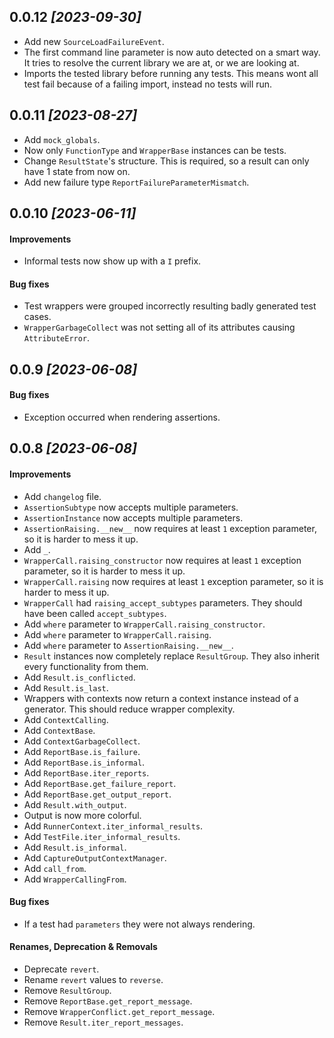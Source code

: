 ## 0.0.12 *\[2023-09-30\]*

- Add new `SourceLoadFailureEvent`.
- The first command line parameter is now auto detected on a smart way.
    It tries to resolve the current library we are at, or we are looking at.
- Imports the tested library before running any tests.
    This means wont all test fail because of a failing import, instead no tests will run.

## 0.0.11 *\[2023-08-27\]*

- Add `mock_globals`.
- Now only `FunctionType` and `WrapperBase` instances can be tests.
- Change `ResultState`'s structure. This is required, so a result can only have 1 state from now on.
- Add new failure type `ReportFailureParameterMismatch`.

## 0.0.10 *\[2023-06-11\]*

#### Improvements

- Informal tests now show up with a `I` prefix.

#### Bug fixes

- Test wrappers were grouped incorrectly resulting badly generated test cases.
- `WrapperGarbageCollect` was not setting all of its attributes causing `AttributeError`.

## 0.0.9 *\[2023-06-08\]*

#### Bug fixes

- Exception occurred when rendering assertions.

## 0.0.8 *\[2023-06-08\]*

#### Improvements

- Add `changelog` file.
- `AssertionSubtype` now accepts multiple parameters.
- `AssertionInstance` now accepts multiple parameters.
- `AssertionRaising.__new__` now requires at least `1` exception parameter, so it is harder to mess it up.
- Add `_`.
- `WrapperCall.raising_constructor` now requires at least `1` exception parameter, so it is harder to mess it up.
- `WrapperCall.raising` now requires at least `1` exception parameter, so it is harder to mess it up.
- `WrapperCall` had `raising_accept_subtypes` parameters. They should have been called `accept_subtypes`.
- Add `where` parameter to `WrapperCall.raising_constructor`.
- Add `where` parameter to `WrapperCall.raising`.
- Add `where` parameter to `AssertionRaising.__new__`.
- `Result` instances now completely replace `ResultGroup`. They also inherit every functionality from them.
- Add `Result.is_conflicted`.
- Add `Result.is_last`.
- Wrappers with contexts now return a context instance instead of a generator. This should reduce wrapper complexity.
- Add `ContextCalling`.
- Add `ContextBase`.
- Add `ContextGarbageCollect`.
- Add `ReportBase.is_failure`.
- Add `ReportBase.is_informal`.
- Add `ReportBase.iter_reports`.
- Add `ReportBase.get_failure_report`.
- Add `ReportBase.get_output_report`.
- Add `Result.with_output`.
- Output is now more colorful.
- Add `RunnerContext.iter_informal_results`.
- Add `TestFile.iter_informal_results`.
- Add `Result.is_informal`.
- Add `CaptureOutputContextManager`.
- Add `call_from`.
- Add `WrapperCallingFrom`.

#### Bug fixes

- If a test had `parameters` they were not always rendering.

#### Renames, Deprecation & Removals

- Deprecate `revert`.
- Rename `revert` values to `reverse`.
- Remove `ResultGroup`.
- Remove `ReportBase.get_report_message`.
- Remove `WrapperConflict.get_report_message`.
- Remove `Result.iter_report_messages`.
